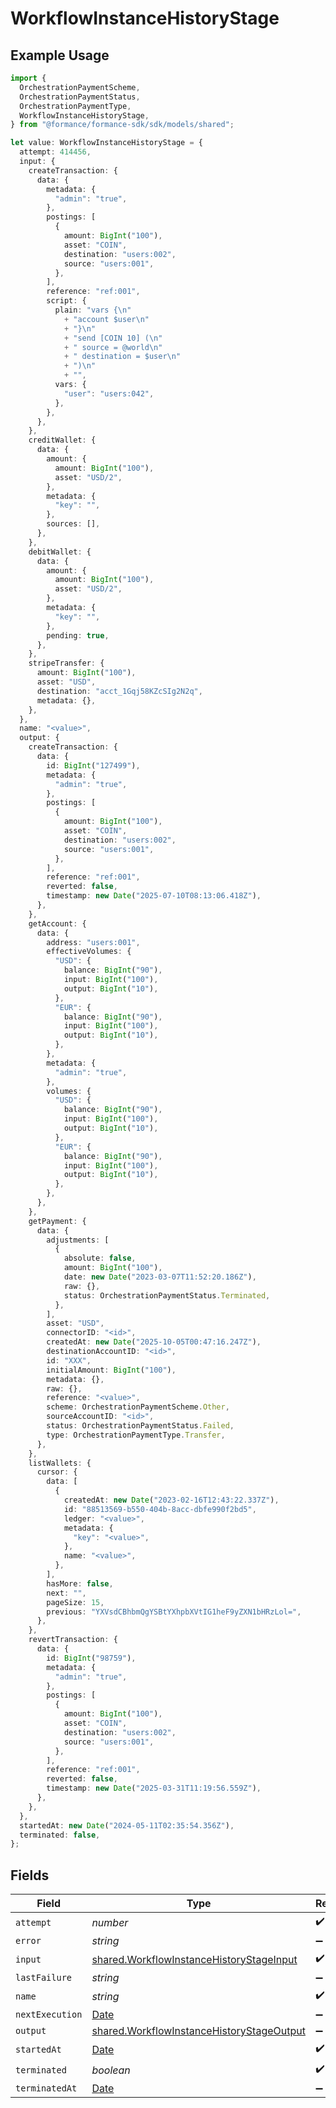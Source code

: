 # WorkflowInstanceHistoryStage

## Example Usage

```typescript
import {
  OrchestrationPaymentScheme,
  OrchestrationPaymentStatus,
  OrchestrationPaymentType,
  WorkflowInstanceHistoryStage,
} from "@formance/formance-sdk/sdk/models/shared";

let value: WorkflowInstanceHistoryStage = {
  attempt: 414456,
  input: {
    createTransaction: {
      data: {
        metadata: {
          "admin": "true",
        },
        postings: [
          {
            amount: BigInt("100"),
            asset: "COIN",
            destination: "users:002",
            source: "users:001",
          },
        ],
        reference: "ref:001",
        script: {
          plain: "vars {\n"
            + "account $user\n"
            + "}\n"
            + "send [COIN 10] (\n"
            + "	source = @world\n"
            + "	destination = $user\n"
            + ")\n"
            + "",
          vars: {
            "user": "users:042",
          },
        },
      },
    },
    creditWallet: {
      data: {
        amount: {
          amount: BigInt("100"),
          asset: "USD/2",
        },
        metadata: {
          "key": "",
        },
        sources: [],
      },
    },
    debitWallet: {
      data: {
        amount: {
          amount: BigInt("100"),
          asset: "USD/2",
        },
        metadata: {
          "key": "",
        },
        pending: true,
      },
    },
    stripeTransfer: {
      amount: BigInt("100"),
      asset: "USD",
      destination: "acct_1Gqj58KZcSIg2N2q",
      metadata: {},
    },
  },
  name: "<value>",
  output: {
    createTransaction: {
      data: {
        id: BigInt("127499"),
        metadata: {
          "admin": "true",
        },
        postings: [
          {
            amount: BigInt("100"),
            asset: "COIN",
            destination: "users:002",
            source: "users:001",
          },
        ],
        reference: "ref:001",
        reverted: false,
        timestamp: new Date("2025-07-10T08:13:06.418Z"),
      },
    },
    getAccount: {
      data: {
        address: "users:001",
        effectiveVolumes: {
          "USD": {
            balance: BigInt("90"),
            input: BigInt("100"),
            output: BigInt("10"),
          },
          "EUR": {
            balance: BigInt("90"),
            input: BigInt("100"),
            output: BigInt("10"),
          },
        },
        metadata: {
          "admin": "true",
        },
        volumes: {
          "USD": {
            balance: BigInt("90"),
            input: BigInt("100"),
            output: BigInt("10"),
          },
          "EUR": {
            balance: BigInt("90"),
            input: BigInt("100"),
            output: BigInt("10"),
          },
        },
      },
    },
    getPayment: {
      data: {
        adjustments: [
          {
            absolute: false,
            amount: BigInt("100"),
            date: new Date("2023-03-07T11:52:20.186Z"),
            raw: {},
            status: OrchestrationPaymentStatus.Terminated,
          },
        ],
        asset: "USD",
        connectorID: "<id>",
        createdAt: new Date("2025-10-05T00:47:16.247Z"),
        destinationAccountID: "<id>",
        id: "XXX",
        initialAmount: BigInt("100"),
        metadata: {},
        raw: {},
        reference: "<value>",
        scheme: OrchestrationPaymentScheme.Other,
        sourceAccountID: "<id>",
        status: OrchestrationPaymentStatus.Failed,
        type: OrchestrationPaymentType.Transfer,
      },
    },
    listWallets: {
      cursor: {
        data: [
          {
            createdAt: new Date("2023-02-16T12:43:22.337Z"),
            id: "88513569-b550-404b-8acc-dbfe990f2bd5",
            ledger: "<value>",
            metadata: {
              "key": "<value>",
            },
            name: "<value>",
          },
        ],
        hasMore: false,
        next: "",
        pageSize: 15,
        previous: "YXVsdCBhbmQgYSBtYXhpbXVtIG1heF9yZXN1bHRzLol=",
      },
    },
    revertTransaction: {
      data: {
        id: BigInt("98759"),
        metadata: {
          "admin": "true",
        },
        postings: [
          {
            amount: BigInt("100"),
            asset: "COIN",
            destination: "users:002",
            source: "users:001",
          },
        ],
        reference: "ref:001",
        reverted: false,
        timestamp: new Date("2025-03-31T11:19:56.559Z"),
      },
    },
  },
  startedAt: new Date("2024-05-11T02:35:54.356Z"),
  terminated: false,
};
```

## Fields

| Field                                                                                                         | Type                                                                                                          | Required                                                                                                      | Description                                                                                                   |
| ------------------------------------------------------------------------------------------------------------- | ------------------------------------------------------------------------------------------------------------- | ------------------------------------------------------------------------------------------------------------- | ------------------------------------------------------------------------------------------------------------- |
| `attempt`                                                                                                     | *number*                                                                                                      | :heavy_check_mark:                                                                                            | N/A                                                                                                           |
| `error`                                                                                                       | *string*                                                                                                      | :heavy_minus_sign:                                                                                            | N/A                                                                                                           |
| `input`                                                                                                       | [shared.WorkflowInstanceHistoryStageInput](../../../sdk/models/shared/workflowinstancehistorystageinput.md)   | :heavy_check_mark:                                                                                            | N/A                                                                                                           |
| `lastFailure`                                                                                                 | *string*                                                                                                      | :heavy_minus_sign:                                                                                            | N/A                                                                                                           |
| `name`                                                                                                        | *string*                                                                                                      | :heavy_check_mark:                                                                                            | N/A                                                                                                           |
| `nextExecution`                                                                                               | [Date](https://developer.mozilla.org/en-US/docs/Web/JavaScript/Reference/Global_Objects/Date)                 | :heavy_minus_sign:                                                                                            | N/A                                                                                                           |
| `output`                                                                                                      | [shared.WorkflowInstanceHistoryStageOutput](../../../sdk/models/shared/workflowinstancehistorystageoutput.md) | :heavy_minus_sign:                                                                                            | N/A                                                                                                           |
| `startedAt`                                                                                                   | [Date](https://developer.mozilla.org/en-US/docs/Web/JavaScript/Reference/Global_Objects/Date)                 | :heavy_check_mark:                                                                                            | N/A                                                                                                           |
| `terminated`                                                                                                  | *boolean*                                                                                                     | :heavy_check_mark:                                                                                            | N/A                                                                                                           |
| `terminatedAt`                                                                                                | [Date](https://developer.mozilla.org/en-US/docs/Web/JavaScript/Reference/Global_Objects/Date)                 | :heavy_minus_sign:                                                                                            | N/A                                                                                                           |